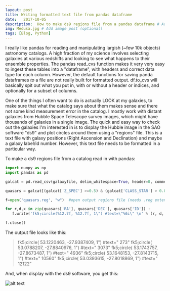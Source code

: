 ```yaml
---
layout: post
title: Writing formatted text file from pandas dataframe
date:   2017-10-05
description:  How to make ds9 regions file from a pandas dataframe # Add post description (optional)
img: Medusa.jpg # Add image post (optional)
tags: [Blog, Python]
---
```


I really like pandas for reading and manipulating largish (~few 10k objects) astronomy catalogs.  A high fraction of my science involves selecting galaxies at various redshifts and looking to see what happens to their ensemble properties.  The pandas read_cvs function makes it very very easy to ingest these tables into a "dataframe", with headers and correct data type for each column.  However, the default functions for saving panda dataframes _to_ a file are not really built for formatted output.   df.to_cvs will basically spit out what you put in, with or without a header or indices, and optionally for a subset of columns.     

One of the things I often want to do is actually LOOK at my galaxies,  to make sure that what the catalog says
about them makes sense and there not some kind measurement error in the catalog. I mostly work with distant galaxies from Hubble Space Telescope survey images,  which might have thousands of galaxies in a single image. The quick and easy way to check out the galaxies I'm interested in is to display the Hubble image in the SAO software "ds9" and plot circles around them using a "regions" file.   This is a text file with galaxy positions (Right Ascension and Declination) and maybe a galaxy label/id number.  However, this text file needs to be formatted in a particular way. 

To make a ds9 regions file from a catalog read in with pandas: 
```python
import numpy as np
import pandas as pd

galcat = pd.read_csv(galaxyfile, delim_whitespace=True, header=0, comment='#'   #this has columns ID, RA, DEC, Z_SPEC, CLASS_STAR and probably lots of other things. 

quasars = galcat[(galcat['Z_SPEC'] >=0.5) & (galcat['CLASS_STAR'] > 0.85)]   #select quasar candidates 

f=open('quasars.reg', "w")  #open output regions file (needs .reg extension)

for r,d,x in zip(quasars['RA'], quasars['DEC'], quasars['ID']) :
   f.write('fk5;circle(%12.7f, %12.7f, 1\") #text=\"%6i\" \n' % (r, d, x)   #for each quasar candidate, write regions file format for drawing 1" circle at RA,DEC with text label ID

f.close()   
```

The output file looks like this:

> fk5;circle(  53.1220463,  -27.9387409,  1") #text="   273" 
> fk5;circle(  53.0788207,  -27.8840976,  1") #text="  3073" 
> fk5;circle(  53.1743757,  -27.8673487,  1") #text="  4936" 
> fk5;circle(  53.1648153,  -27.8143715,  1") #text=" 10560" 
> fk5;circle(  53.0393615,  -27.8018869,  1") #text=" 12122" 

And, when display with the ds9 software,  you get this:

![alt text](https://github.com/jenlotz/jenlotz.github.io/assets/img/ds9.png "ds9 region display")
